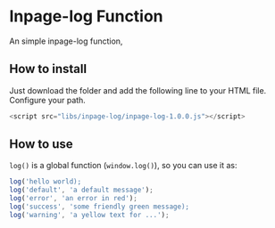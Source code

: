 # Inpage-log Function

An simple inpage-log function, 

## How to install
Just download the folder and add the following line to your HTML file. Configure your path.

```javascript
<script src="libs/inpage-log/inpage-log-1.0.0.js"></script>
```

## How to use
```log()``` is a global function (```window.log()```), so you can use it as:

```javascript
log('hello world);
log('default', 'a default message');
log('error', 'an error in red');
log('success', 'some friendly green message);
log('warning', 'a yellow text for ...');
```